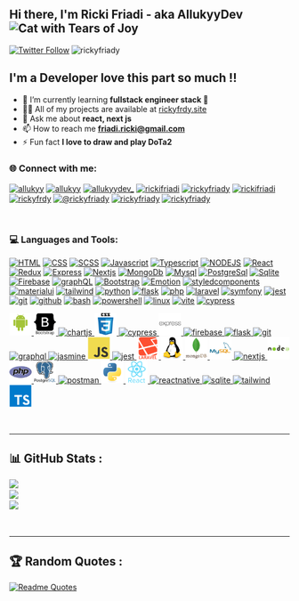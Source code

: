 ## Hi there, I'm Ricki Friadi - aka AllukyyDev <img src="https://raw.githubusercontent.com/Tarikul-Islam-Anik/Animated-Fluent-Emojis/master/Emojis/Smilies/Cat%20with%20Tears%20of%20Joy.png" alt="Cat with Tears of Joy" width="30" height="30" />

[![Twitter Follow](https://img.shields.io/twitter/follow/allukyyDev_?label=AllukyDev&style=social)](https://twitter.com/allukyyDev_)
<img src="https://komarev.com/ghpvc/?username=rickyfriady&label=Profile%20views&color=0e75b6&style=plastic" alt="rickyfriady" />

## I'm a Developer love this part so much !!

- 🌱 I’m currently learning **fullstack engineer stack 🤣**
- 👨‍💻 All of my projects are available at [rickyfrdy.site](https://rickyfrdy.site)
- 💬 Ask me about **react, next js**
- 📫 How to reach me **friadi.ricki@gmail.com**
- ⚡ Fun fact **I love to draw and play DoTa2**

### 🌐 Connect with me:

<a href="https://codepen.io/rickyfrdy" target="_blank"><img align="center" src="https://raw.githubusercontent.com/rahuldkjain/github-profile-readme-generator/master/src/images/icons/Social/codepen.svg" alt="allukyy" height="30" width="40" /></a>
<a href="https://dev.to/allukyy" target="_blank"><img align="center" src="https://raw.githubusercontent.com/rahuldkjain/github-profile-readme-generator/master/src/images/icons/Social/devto.svg" alt="allukyy" height="30" width="40" /></a>
<a href="https://twitter.com/allukyydev_" target="_blank"><img align="center" src="https://raw.githubusercontent.com/rahuldkjain/github-profile-readme-generator/master/src/images/icons/Social/twitter.svg" alt="allukyydev_" height="30" width="40" /></a>
<a href="https://linkedin.com/in/rickifriadi" target="_blank"><img align="center" src="https://raw.githubusercontent.com/rahuldkjain/github-profile-readme-generator/master/src/images/icons/Social/linked-in-alt.svg" alt="rickifriadi" height="30" width="40" /></a>
<a href="https://codesandbox.com/rickyfrdy" target="_blank"><img align="center" src="https://raw.githubusercontent.com/rahuldkjain/github-profile-readme-generator/master/src/images/icons/Social/codesandbox.svg" alt="rickyfriady" height="30" width="40" /></a>
<a href="https://fb.com/rickifriadi" target="blank"><img align="center" src="https://raw.githubusercontent.com/rahuldkjain/github-profile-readme-generator/master/src/images/icons/Social/facebook.svg" alt="rickifriadi" height="30" width="40" /></a>
<a href="https://instagram.com/rickyfrdy" target="blank"><img align="center" src="https://raw.githubusercontent.com/rahuldkjain/github-profile-readme-generator/master/src/images/icons/Social/instagram.svg" alt="rickyfrdy" height="30" width="40" /></a>
<a href="https://medium.com/@rickyfriady" target="blank"><img align="center" src="https://raw.githubusercontent.com/rahuldkjain/github-profile-readme-generator/master/src/images/icons/Social/medium.svg" alt="@rickyfriady" height="30" width="40" /></a>
<a href="https://www.hackerrank.com/rickyfriady" target="blank"><img align="center" src="https://raw.githubusercontent.com/rahuldkjain/github-profile-readme-generator/master/src/images/icons/Social/hackerrank.svg" alt="rickyfriady" height="30" width="40" /></a>
<a href="https://www.leetcode.com/rickyfriady" target="blank"><img align="center" src="https://raw.githubusercontent.com/rahuldkjain/github-profile-readme-generator/master/src/images/icons/Social/leet-code.svg" alt="rickyfriady" height="30" width="40" /></a>

<br />

### 💻 Languages and Tools:
[![HTML](https://skillicons.dev/icons?i=html)](https://)
[![CSS](https://skillicons.dev/icons?i=css)](https://)
[![SCSS](https://skillicons.dev/icons?i=scss)](https://)
[![Javascript](https://skillicons.dev/icons?i=js)](https://)
[![Typescript](https://skillicons.dev/icons?i=ts)](https://)
[![NODEJS](https://skillicons.dev/icons?i=nodejs)](https://)
[![React](https://skillicons.dev/icons?i=react)](https://)
[![Redux](https://skillicons.dev/icons?i=redux)](https://)
[![Express](https://skillicons.dev/icons?i=express)](https://)
[![Nextjs](https://skillicons.dev/icons?i=next)](https://)
[![MongoDb](https://skillicons.dev/icons?i=mongodb)](https://)
[![Mysql](https://skillicons.dev/icons?i=mysql)](https://)
[![PostgreSql](https://skillicons.dev/icons?i=postgres)](https://)
[![Sqlite](https://skillicons.dev/icons?i=sqlite)](https://)
[![Firebase](https://skillicons.dev/icons?i=firebase)](https://)
[![graphQL](https://skillicons.dev/icons?i=graphql)](https://)
[![Bootstrap](https://skillicons.dev/icons?i=bootstrap)](https://)
[![Emotion](https://skillicons.dev/icons?i=emotion)](https://)
[![styledcomponents](https://skillicons.dev/icons?i=styledcomponents)](https://)
[![materialui](https://skillicons.dev/icons?i=materialui)](https://)
[![tailwind](https://skillicons.dev/icons?i=tailwind)](https://)
[![python](https://skillicons.dev/icons?i=py)](https://)
[![flask](https://skillicons.dev/icons?i=flask)](https://)
[![php](https://skillicons.dev/icons?i=php)](https://)
[![laravel](https://skillicons.dev/icons?i=laravel)](https://)
[![symfony](https://skillicons.dev/icons?i=symfony)](https://)
[![jest](https://skillicons.dev/icons?i=jest)](https://)
[![git](https://skillicons.dev/icons?i=git)](https://)
[![github](https://skillicons.dev/icons?i=github)](https://)
[![bash](https://skillicons.dev/icons?i=bash)](https://)
[![powershell](https://skillicons.dev/icons?i=powershell)](https://)
[![linux](https://skillicons.dev/icons?i=linux)](https://)
[![vite](https://skillicons.dev/icons?i=vite)](https://)
[![cypress](https://user-images.githubusercontent.com/68279555/200387386-276c709f-380b-46cc-81fd-f292985927a8.png)](https://)



<p align="left"> <a href="https://developer.android.com" target="_blank" rel="noreferrer"> <img src="https://raw.githubusercontent.com/devicons/devicon/master/icons/android/android-original-wordmark.svg" alt="android" width="40" height="40"/> </a> <a href="https://getbootstrap.com" target="_blank" rel="noreferrer"> <img src="https://raw.githubusercontent.com/devicons/devicon/master/icons/bootstrap/bootstrap-plain-wordmark.svg" alt="bootstrap" width="40" height="40"/> </a> <a href="https://www.chartjs.org" target="_blank" rel="noreferrer"> <img src="https://www.chartjs.org/media/logo-title.svg" alt="chartjs" width="40" height="40"/> </a> <a href="https://www.w3schools.com/css/" target="_blank" rel="noreferrer"> <img src="https://raw.githubusercontent.com/devicons/devicon/master/icons/css3/css3-original-wordmark.svg" alt="css3" width="40" height="40"/> </a> <a href="https://www.cypress.io" target="_blank" rel="noreferrer"> <img src="https://raw.githubusercontent.com/simple-icons/simple-icons/6e46ec1fc23b60c8fd0d2f2ff46db82e16dbd75f/icons/cypress.svg" alt="cypress" width="40" height="40"/> </a> <a href="https://expressjs.com" target="_blank" rel="noreferrer"> <img src="https://raw.githubusercontent.com/devicons/devicon/master/icons/express/express-original-wordmark.svg" alt="express" width="40" height="40"/> </a> <a href="https://firebase.google.com/" target="_blank" rel="noreferrer"> <img src="https://www.vectorlogo.zone/logos/firebase/firebase-icon.svg" alt="firebase" width="40" height="40"/> </a> <a href="https://flask.palletsprojects.com/" target="_blank" rel="noreferrer"> <img src="https://www.vectorlogo.zone/logos/pocoo_flask/pocoo_flask-icon.svg" alt="flask" width="40" height="40"/> </a> <a href="https://git-scm.com/" target="_blank" rel="noreferrer"> <img src="https://www.vectorlogo.zone/logos/git-scm/git-scm-icon.svg" alt="git" width="40" height="40"/> </a> <a href="https://graphql.org" target="_blank" rel="noreferrer"> <img src="https://www.vectorlogo.zone/logos/graphql/graphql-icon.svg" alt="graphql" width="40" height="40"/> </a> <a href="https://jasmine.github.io/" target="_blank" rel="noreferrer"> <img src="https://www.vectorlogo.zone/logos/jasmine/jasmine-icon.svg" alt="jasmine" width="40" height="40"/> </a> <a href="https://developer.mozilla.org/en-US/docs/Web/JavaScript" target="_blank" rel="noreferrer"> <img src="https://raw.githubusercontent.com/devicons/devicon/master/icons/javascript/javascript-original.svg" alt="javascript" width="40" height="40"/> </a> <a href="https://jestjs.io" target="_blank" rel="noreferrer"> <img src="https://www.vectorlogo.zone/logos/jestjsio/jestjsio-icon.svg" alt="jest" width="40" height="40"/> </a> <a href="https://laravel.com/" target="_blank" rel="noreferrer"> <img src="https://raw.githubusercontent.com/devicons/devicon/master/icons/laravel/laravel-plain-wordmark.svg" alt="laravel" width="40" height="40"/> </a> <a href="https://www.linux.org/" target="_blank" rel="noreferrer"> <img src="https://raw.githubusercontent.com/devicons/devicon/master/icons/linux/linux-original.svg" alt="linux" width="40" height="40"/> </a> <a href="https://www.mongodb.com/" target="_blank" rel="noreferrer"> <img src="https://raw.githubusercontent.com/devicons/devicon/master/icons/mongodb/mongodb-original-wordmark.svg" alt="mongodb" width="40" height="40"/> </a> <a href="https://www.mysql.com/" target="_blank" rel="noreferrer"> <img src="https://raw.githubusercontent.com/devicons/devicon/master/icons/mysql/mysql-original-wordmark.svg" alt="mysql" width="40" height="40"/> </a> <a href="https://nextjs.org/" target="_blank" rel="noreferrer"> <img src="https://cdn.worldvectorlogo.com/logos/nextjs-2.svg" alt="nextjs" width="40" height="40"/> </a> <a href="https://nodejs.org" target="_blank" rel="noreferrer"> <img src="https://raw.githubusercontent.com/devicons/devicon/master/icons/nodejs/nodejs-original-wordmark.svg" alt="nodejs" width="40" height="40"/> </a> <a href="https://www.php.net" target="_blank" rel="noreferrer"> <img src="https://raw.githubusercontent.com/devicons/devicon/master/icons/php/php-original.svg" alt="php" width="40" height="40"/> </a> <a href="https://www.postgresql.org" target="_blank" rel="noreferrer"> <img src="https://raw.githubusercontent.com/devicons/devicon/master/icons/postgresql/postgresql-original-wordmark.svg" alt="postgresql" width="40" height="40"/> </a> <a href="https://postman.com" target="_blank" rel="noreferrer"> <img src="https://www.vectorlogo.zone/logos/getpostman/getpostman-icon.svg" alt="postman" width="40" height="40"/> </a> <a href="https://www.python.org" target="_blank" rel="noreferrer"> <img src="https://raw.githubusercontent.com/devicons/devicon/master/icons/python/python-original.svg" alt="python" width="40" height="40"/> </a> <a href="https://reactjs.org/" target="_blank" rel="noreferrer"> <img src="https://raw.githubusercontent.com/devicons/devicon/master/icons/react/react-original-wordmark.svg" alt="react" width="40" height="40"/> </a> <a href="https://reactnative.dev/" target="_blank" rel="noreferrer"> <img src="https://reactnative.dev/img/header_logo.svg" alt="reactnative" width="40" height="40"/> </a> <a href="https://www.sqlite.org/" target="_blank" rel="noreferrer"> <img src="https://www.vectorlogo.zone/logos/sqlite/sqlite-icon.svg" alt="sqlite" width="40" height="40"/> </a> <a href="https://tailwindcss.com/" target="_blank" rel="noreferrer"> <img src="https://www.vectorlogo.zone/logos/tailwindcss/tailwindcss-icon.svg" alt="tailwind" width="40" height="40"/> </a> <a href="https://www.typescriptlang.org/" target="_blank" rel="noreferrer"> <img src="https://raw.githubusercontent.com/devicons/devicon/master/icons/typescript/typescript-original.svg" alt="typescript" width="40" height="40"/> </a> </p>

<br />

---
## 📊 GitHub Stats :
![](https://github-readme-stats.vercel.app/api?username=rickyfriady&show_icons=true&theme=radical&locale=en&layout=compact&include_all_commits=false&count_private=false)<br/>
![](https://github-readme-streak-stats.herokuapp.com/?user=rickyfriady&theme=radical)<br/>
![](https://github-readme-stats.vercel.app/api/top-langs/?username=rickyfriady&show_icons=true&theme=radical&locale=en&include_all_commits=false&count_private=false&layout=compact)

<br/>

---

## 🏆 Random Quotes :
[![Readme Quotes](https://quotes-github-readme.vercel.app/api?type=horizontal&theme=dark)](https://github.com/piyushsuthar/github-readme-quotes)


